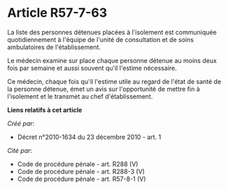# Article R57-7-63

La liste des personnes détenues placées à l'isolement est communiquée quotidiennement à l'équipe de l'unité de consultation
et de soins ambulatoires de l'établissement. 

Le médecin examine sur place chaque personne détenue au moins deux fois par semaine et aussi souvent qu'il l'estime
nécessaire. 

Ce médecin, chaque fois qu'il l'estime utile au regard de l'état de santé de la personne détenue, émet un avis sur
l'opportunité de mettre fin à l'isolement et le transmet au chef d'établissement.

**Liens relatifs à cet article**

_Créé par_:

  - Décret n°2010-1634 du 23 décembre 2010 - art. 1

_Cité par_:

  - Code de procédure pénale - art. R288 (V)
  - Code de procédure pénale - art. R288-3 (V)
  - Code de procédure pénale - art. R57-8-1 (V)
